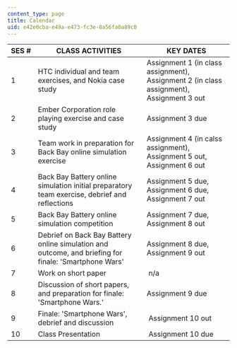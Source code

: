 ```yaml
---
content_type: page
title: Calendar
uid: e42e0cba-e49a-e473-fc3e-8a56fa0a89c0
---
```


| SES # | CLASS ACTIVITIES | KEY DATES |
| --- | --- | --- |
| 1 | HTC individual and team exercises, and Nokia case study | Assignment 1 (in class assignment), Assignment 2 (in class assignment),  Assignment 3 out |
| 2 | Ember Corporation role playing exercise and case study | Assignment 3 due |
| 3 | Team work in preparation for Back Bay online simulation exercise | Assignment 4 (in calss assignment), Assignment 5 out, Assignment 6 out |
| 4 | Back Bay Battery online simulation initial preparatory team exercise, debrief and reflections | Assignment 5 due, Assignment 6 due, Assignment 7 out |
| 5 | Back Bay Battery online simulation competition | Assignment 7 due, Assignment 8 out |
| 6 | Debrief on Back Bay Battery online simulation and outcome, and briefing for finale: 'Smartphone Wars' | Assignment 8 due, Assignment 9 out |
| 7 | Work on short paper |  n/a |
| 8 | Discussion of short papers, and preparation for finale: 'Smartphone Wars.' | Assignment 9 due |
| 9 | Finale: 'Smartphone Wars', debrief and discussion |  Assignment 10 out |
| 10 | Class Presentation |  Assignment 10 due